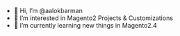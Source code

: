 - 👋 Hi, I’m @aalokbarman
- 👀 I’m interested in Magento2 Projects & Customizations 
- 🌱 I’m currently learning new things in Magento2.4  

<!---
aalokbarman/aalokbarman is a ✨ special ✨ repository because its `README.md` (this file) appears on your GitHub profile.
You can click the Preview link to take a look at your changes.
--->
